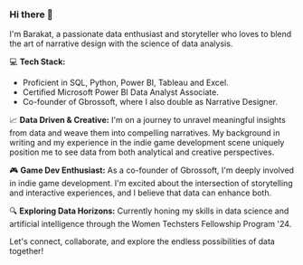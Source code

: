 ### Hi there 👋

I'm Barakat, a passionate data enthusiast and storyteller who loves to blend the art of narrative design with the science of data analysis.

💻 **Tech Stack:** 
- Proficient in SQL, Python, Power BI, Tableau and Excel.
- Certified Microsoft Power BI Data Analyst Associate.
- Co-founder of Gbrossoft, where I also double as Narrative Designer.

📈 **Data Driven & Creative:**
I'm on a journey to unravel meaningful insights from data and weave them into compelling narratives. My background in writing and my experience in the indie game development scene uniquely position me to see data from both analytical and creative perspectives.

🎮 **Game Dev Enthusiast:**
As a co-founder of Gbrossoft, I'm deeply involved in indie game development. I'm excited about the intersection of storytelling and interactive experiences, and I believe that data can enhance both.

🔍 **Exploring Data Horizons:**
Currently honing my skills in data science and artificial intelligence through the Women Techsters Fellowship Program '24. 

Let's connect, collaborate, and explore the endless possibilities of data together!
